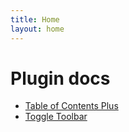 ```yaml
---
title: Home
layout: home
---
```


# Plugin docs

* [Table of Contents Plus](/tocplus.html)
* [Toggle Toolbar](/tt.html)
